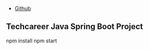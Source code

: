 * [Github](https://github.com/onurgurkann)

## Techcareer Java Spring Boot Project

npm install
npm start

